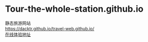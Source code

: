 # Tour-the-whole-station.github.io
静态旅游网站  
https://dacktr.github.io/travel-web.github.io/  
[在线体验地址](https://dacktr.github.io/travel-web.github.io/)  
